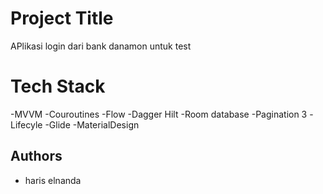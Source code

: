 
# Project Title

APlikasi login dari bank danamon untuk test


# Tech Stack
-MVVM
-Couroutines
-Flow
-Dagger Hilt
-Room database
-Pagination 3
-Lifecyle
-Glide 
-MaterialDesign


## Authors

- haris elnanda




